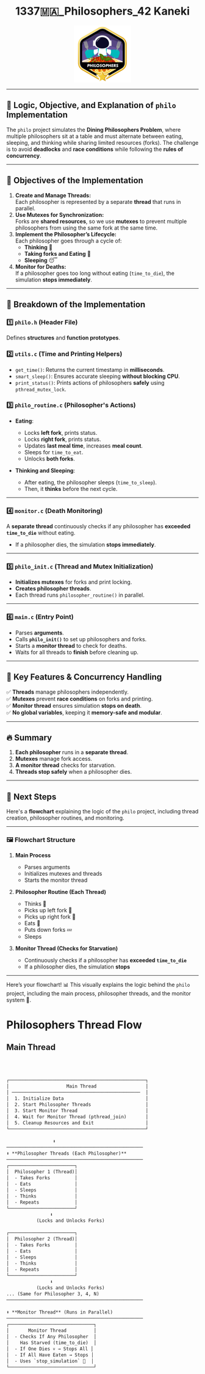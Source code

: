 <h1 align="center">1337🇲🇦_Philosophers_42  Kaneki</h1>
<p align="center">
  <a href="https://github.com/KanekiEzz/1337_Philosophers_42">
    <img src="https://raw.githubusercontent.com/KanekiEzz/kaneki_badges/refs/heads/main/philosophersm.png" alt="42 Badge">
  </a>
</p>


---
## **🧠 Logic, Objective, and Explanation of `philo` Implementation**  

The `philo` project simulates the **Dining Philosophers Problem**, where multiple philosophers sit at a table and must alternate between eating, sleeping, and thinking while sharing limited resources (forks). The challenge is to avoid **deadlocks** and **race conditions** while following the **rules of concurrency**.

---

## **🌟 Objectives of the Implementation**
1. **Create and Manage Threads:**  
   Each philosopher is represented by a separate **thread** that runs in parallel.
2. **Use Mutexes for Synchronization:**  
   Forks are **shared resources**, so we use **mutexes** to prevent multiple philosophers from using the same fork at the same time.
3. **Implement the Philosopher’s Lifecycle:**  
   Each philosopher goes through a cycle of:
   - **Thinking** 🤔  
   - **Taking forks and Eating** 🍝  
   - **Sleeping** 😴  
4. **Monitor for Deaths:**  
   If a philosopher goes too long without eating (`time_to_die`), the simulation **stops immediately**.


---

## **🔗 Breakdown of the Implementation**

### **1️⃣ `philo.h` (Header File)**
Defines **structures** and **function prototypes**.

### **2️⃣ `utils.c` (Time and Printing Helpers)**
- `get_time()`: Returns the current timestamp in **milliseconds**.
- `smart_sleep()`: Ensures accurate sleeping **without blocking CPU**.
- `print_status()`: Prints actions of philosophers **safely** using `pthread_mutex_lock`.

### **3️⃣ `philo_routine.c` (Philosopher's Actions)**
- **Eating**:  
  - Locks **left fork**, prints status.  
  - Locks **right fork**, prints status.  
  - Updates **last meal time**, increases **meal count**.  
  - Sleeps for `time_to_eat`.  
  - Unlocks **both forks**.  

- **Thinking and Sleeping**:  
  - After eating, the philosopher sleeps (`time_to_sleep`).  
  - Then, it **thinks** before the next cycle.  

---

### **4️⃣ `monitor.c` (Death Monitoring)**
A **separate thread** continuously checks if any philosopher has **exceeded `time_to_die`** without eating.
- If a philosopher dies, the simulation **stops immediately**.

---

### **5️⃣ `philo_init.c` (Thread and Mutex Initialization)**
- **Initializes mutexes** for forks and print locking.
- **Creates philosopher threads**.
- Each thread runs `philosopher_routine()` in parallel.

---

### **6️⃣ `main.c` (Entry Point)**
- Parses **arguments**.
- Calls **`philo_init()`** to set up philosophers and forks.
- Starts a **monitor thread** to check for deaths.
- Waits for all threads to **finish** before cleaning up.

---

## **🚀 Key Features & Concurrency Handling**
✅ **Threads** manage philosophers independently.  
✅ **Mutexes** prevent **race conditions** on forks and printing.  
✅ **Monitor thread** ensures simulation **stops on death**.  
✅ **No global variables**, keeping it **memory-safe and modular**.  

---

## **🔥 Summary**
1. **Each philosopher** runs in a **separate thread**.
2. **Mutexes** manage fork access.
3. **A monitor thread** checks for starvation.
4. **Threads stop safely** when a philosopher dies.

---

## **📌 Next Steps**
Here's a **flowchart** explaining the logic of the `philo` project, including thread creation, philosopher routines, and monitoring.

---

### **🖼️ Flowchart Structure**
1. **Main Process**  
   - Parses arguments  
   - Initializes mutexes and threads  
   - Starts the monitor thread  

2. **Philosopher Routine (Each Thread)**
   - Thinks 🤔  
   - Picks up left fork 🍴  
   - Picks up right fork 🍴  
   - Eats 🍝  
   - Puts down forks 💤  
   - Sleeps  

3. **Monitor Thread (Checks for Starvation)**
   - Continuously checks if a philosopher has **exceeded `time_to_die`**
   - If a philosopher dies, the simulation **stops**  

---



Here’s your flowchart! 📊 This visually explains the logic behind the `philo` project, including the main process, philosopher threads, and the monitor system 🚀.

# Philosophers Thread Flow

## Main Thread
```



┌──────────────────────────────────────────────────┐
│                     Main Thread                  │
│ ───────────────────────────────────────────────  │
│  1. Initialize Data                              │
│  2. Start Philosopher Threads                    │
│  3. Start Monitor Thread                         │
│  4. Wait for Monitor Thread (pthread_join)       │
│  5. Cleanup Resources and Exit                   │
└──────────────────────────────────────────────────┘

                 ⬇️
──────────────────────────────────────────────────
⬇️ **Philosopher Threads (Each Philosopher)**  
──────────────────────────────────────────────────
┌────────────────────────┐
│  Philosopher 1 (Thread)│
│  - Takes Forks         │
│  - Eats                │
│  - Sleeps              │
│  - Thinks              │
│  - Repeats             │
└────────────────────────┘
                ⬇️
           (Locks and Unlocks Forks)

┌────────────────────────┐
│  Philosopher 2 (Thread)│
│  - Takes Forks         │
│  - Eats                │
│  - Sleeps              │
│  - Thinks              │
│  - Repeats             │
└────────────────────────┘
                ⬇️
           (Locks and Unlocks Forks)
... (Same for Philosopher 3, 4, N)
──────────────────────────────────────────────────

⬇️ **Monitor Thread** (Runs in Parallel)  
──────────────────────────────────────────────────
┌───────────────────────────────┐
│       Monitor Thread          │
│  - Checks If Any Philosopher  │
│    Has Starved (time_to_die)  │
│  - If One Dies 💀 → Stops All │
│  - If All Have Eaten → Stops │
│  - Uses `stop_simulation` 🚨  │
└───────────────────────────────┘
```
